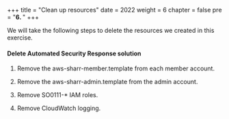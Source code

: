 +++
title = "Clean up resources"
date = 2022
weight = 6
chapter = false
pre = "<b>6. </b>"
+++

We will take the following steps to delete the resources we created in this exercise.

#### Delete Automated Security Response solution

1. Remove the aws-sharr-member.template from each member account.

2. Remove the aws-sharr-admin.template from the admin account.
3. Remove SO0111-* IAM roles.
4. Remove CloudWatch logging.